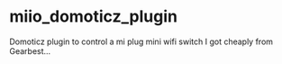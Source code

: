 # miio_domoticz_plugin

Domoticz plugin to control a mi plug mini wifi switch I got cheaply from Gearbest...


